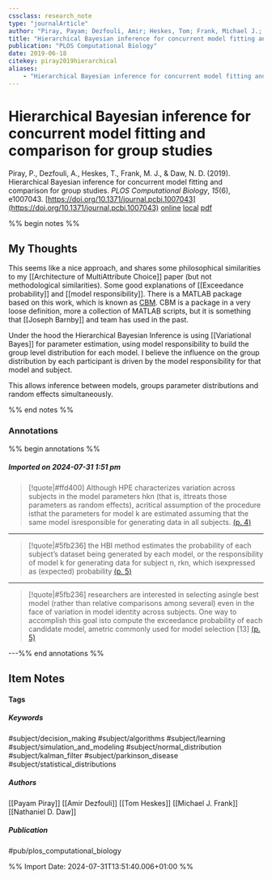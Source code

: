 ```yaml
---
cssclass: research_note
type: "journalArticle"
author: "Piray, Payam; Dezfouli, Amir; Heskes, Tom; Frank, Michael J.; Daw, Nathaniel D."
title: "Hierarchical Bayesian inference for concurrent model fitting and comparison for group studies"
publication: "PLOS Computational Biology"
date: 2019-06-18
citekey: piray2019hierarchical
aliases: 
    - "Hierarchical Bayesian inference for concurrent model fitting and comparison for group studies"
---
```


# Hierarchical Bayesian inference for concurrent model fitting and comparison for group studies

Piray, P., Dezfouli, A., Heskes, T., Frank, M. J., & Daw, N. D. (2019). Hierarchical Bayesian inference for concurrent model fitting and comparison for group studies. _PLOS Computational Biology_, _15_(6), e1007043. [https://doi.org/10.1371/journal.pcbi.1007043](https://doi.org/10.1371/journal.pcbi.1007043)
[online](http://zotero.org/users/7162438/items/8TVZVK4X) [local](zotero://select/library/items/8TVZVK4X) [pdf](file:///home/gjc216/Zotero/storage/7HTTLGHF/Piray%20et%20al.%20-%202019%20-%20Hierarchical%20Bayesian%20inference%20for%20concurrent%20mod.pdf)
 

 
%% begin notes %%

## My Thoughts

This seems like a nice approach, and shares some philosophical similarities to my [[Architecture of MultiAttribute Choice]] paper (but not methodological similarities). Some good explanations of [[Exceedance probability]] and [[model responsibility]]. There is a MATLAB package based on this work, which is known as [CBM](https://github.com/payampiray/cbm). CBM is a package in a very loose definition, more a collection of MATLAB scripts, but it is something that [[Joseph Barnby]] and team has used in the past.

Under the hood the Hierarchical Bayesian Inference is using [[Variational Bayes]] for parameter estimation, using model responsibility to build the group level distribution for each model. I believe the influence on the group distribution by each participant is driven by the model responsibility for that model and subject.

This allows inference between models, groups parameter distributions and random effects simultaneously.

%% end notes %%

### Annotations

%% begin annotations %%

##### Imported on 2024-07-31 1:51 pm
>[!quote|#ffd400]
>Although HPE characterizes variation across subjects in the model parameters hkn (that is, ittreats those parameters as random effects), acritical assumption of the procedure isthat the parameters for model k are estimated assuming that the same model isresponsible for generating data in all subjects. [(p. 4)](zotero://open-pdf/library/items/7HTTLGHF?page=4&annotation=349WLLPG)

---
>[!quote|#5fb236]
>the HBI method estimates the probability of each subject’s dataset being generated by each model, or the responsibility of model k for generating data for subject n, rkn, which isexpressed as (expected) probability [(p. 5)](zotero://open-pdf/library/items/7HTTLGHF?page=5&annotation=IL3SZEGK)

---
>[!quote|#5fb236]
>researchers are interested in selecting asingle best model (rather than relative comparisons among several) even in the face of variation in model identity across subjects. One way to accomplish this goal isto compute the exceedance probability of each candidate model, ametric commonly used for model selection [13] [(p. 5)](zotero://open-pdf/library/items/7HTTLGHF?page=5&annotation=J8PF2E8Q)

---%% end annotations %%

## Item Notes

#### Tags

##### Keywords

#subject/decision_making #subject/algorithms #subject/learning #subject/simulation_and_modeling #subject/normal_distribution #subject/kalman_filter #subject/parkinson_disease #subject/statistical_distributions

##### Authors

[[Payam Piray]] [[Amir Dezfouli]] [[Tom Heskes]] [[Michael J. Frank]] [[Nathaniel D. Daw]]

##### Publication

#pub/plos_computational_biology


%% Import Date: 2024-07-31T13:51:40.006+01:00 %%
